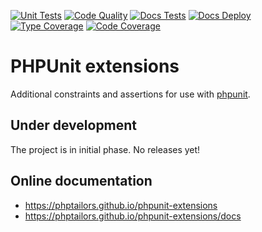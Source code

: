 [![Unit Tests](https://github.com/phptailors/phpunit-extensions/workflows/Unit%20Tests/badge.svg?branch=master&event=push)](https://github.com/phptailors/phpunit-extensions/actions?query=workflow%3A%22Unit+Tests%22+branch%3Amaster)
[![Code Quality](https://github.com/phptailors/phpunit-extensions/workflows/Code%20Quality/badge.svg?branch=master&event=push)](https://github.com/phptailors/phpunit-extensions/actions?query=workflow%3A%22Code+Quality%22+branch%3Amaster)
[![Docs Tests](https://github.com/phptailors/phpunit-extensions/workflows/Docs%20Tests/badge.svg?branch=master&event=push)](https://github.com/phptailors/phpunit-extensions/actions?query=workflow%3A%22Docs+Tests%22+branch%3Amaster)
[![Docs Deploy](https://github.com/phptailors/phpunit-extensions/workflows/Docs%20Deploy/badge.svg?branch=master&event=push)](https://github.com/phptailors/phpunit-extensions/actions?query=workflow%3A%22Docs+Deploy%22+branch%3Amaster)
[![Type Coverage](https://shepherd.dev/github/phptailors/phpunit-extensions/coverage.svg)](https://shepherd.dev/github/phptailors/phpunit-extensions)
[![Code Coverage](https://codecov.io/gh/phptailors/phpunit-extensions/branch/master/graph/badge.svg?token=D1RZ1XLBIC)](https://codecov.io/gh/phptailors/phpunit-extensions)

# PHPUnit extensions

Additional constraints and assertions for use with [phpunit](https://phpunit.de).

## Under development

The project is in initial phase. No releases yet!

## Online documentation

- https://phptailors.github.io/phpunit-extensions
- https://phptailors.github.io/phpunit-extensions/docs
